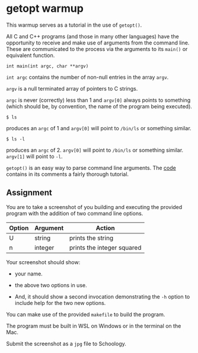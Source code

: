 # getopt warmup

This warmup serves as a tutorial in the use of `getopt()`.

All C and C++ programs (and those in many other languages) have the
opportunity to receive and make use of arguments from the command line.
These are communicated to the process via the arguments to its `main()`
or equivalent function.

`int main(int argc, char **argv)`

`int argc` contains the number of non-null entries in the array `argv`.

`argv` is a null terminated array of pointers to C strings.

`argc` is never (correctly) less than 1 and `argv[0]` always points to
something (which should be, by convention, the name of the program
being executed).

`$ ls`

produces an `argc` of 1 and `argv[0]` will point to `/bin/ls` or
something similar.

`$ ls -l`

produces an `argc` of 2. `argv[0]` will point to `/bin/ls` or something
similar. `argv[1]` will point to `-l`.

`getopt()` is an easy way to parse command line arguments. The
[code](./main.cpp) contains in its comments a fairly thorough tutorial.

## Assignment

You are to take a screenshot of you building and executing the provided program with the addition of two command line options.

| Option | Argument | Action |
| ------ | -------- | ------ |
| U | string | prints the string |
| n | integer | prints the integer squared |

Your screenshot should show:

* your name.

* the above two options in use.

* And, it should show a
second invocation demonstrating the `-h` option to include help for the two new
options.

You can make use of the provided `makefile` to build the
program.

The program must be built in WSL on Windows or in the terminal on the
Mac.

Submit the screenshot as a `jpg` file to Schoology.
